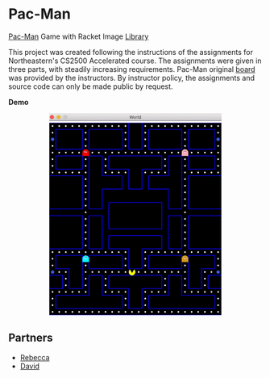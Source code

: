 # Pac-Man
[Pac-Man](https://en.wikipedia.org/wiki/Pac-Man) Game with Racket Image [Library](https://docs.racket-lang.org/teachpack/2htdp2htdp.html)

This project was created following the instructions of the assignments for Northeastern's CS2500 Accelerated course. The assignments were given in three parts, with steadily increasing requirements. Pac-Man original [board](https://github.com/h0rban/pacman/blob/master/boardv2.rkt) was provided by the instructors. By instructor policy, the assignments and source code can only be made public by request.

**Demo**

<p align="center">
  <img src="https://github.com/h0rban/pacman/blob/master/demo.gif" alt="Game Demo" height="400"/>
</p>

## Partners
- [Rebecca](https://github.com/rswernofsky)
- [David](https://github.com/davidyei)
